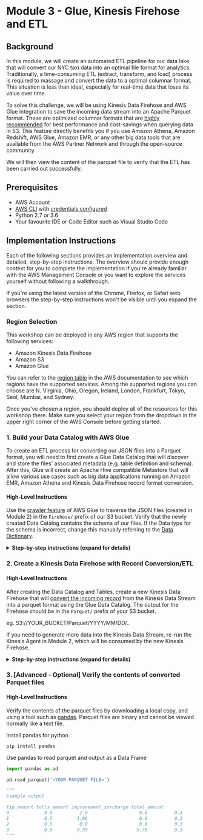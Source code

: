 # Module 3 - Glue, Kinesis Firehose and ETL

## Background
In this module, we will create an automated ETL pipeline for our data lake that will convert our NYC taxi data into an optimal file format for analytics. Traditionally, a time-consuming ETL (extract, transform, and load) process is required to massage and convert the data to a optimal columnar format. This situation is less than ideal, especially for real-time data that loses its value over time.

To solve this challenge, we will be using Kinesis Data Firehose and AWS Glue integration to save the incoming data stream into an Apache Parquet format. These are optimized columnar formats that are [highly recommended](https://aws.amazon.com/blogs/big-data/top-10-performance-tuning-tips-for-amazon-athena/) for best performance and cost-savings when querying data in S3. This feature directly benefits you if you use Amazon Athena, Amazon Redshift, AWS Glue, Amazon EMR, or any other big data tools that are available from the AWS Partner Network and through the open-source community.

We will then view the content of the parquet file to verify that the ETL has been carried out successfully.

## Prerequisites

* AWS Account
* [AWS CLI](https://docs.aws.amazon.com/cli/latest/userguide/installing.html) with [credentials configured](https://docs.aws.amazon.com/cli/latest/userguide/cli-chap-getting-started.html#cli-quick-configuration)
* Python 2.7 or 3.6
* Your favourite IDE or Code Editor such as Visual Studio Code

## Implementation Instructions

Each of the following sections provides an implementation overview and detailed, step-by-step instructions. The overview should provide enough context for you to complete the implementation if you're already familiar with the AWS Management Console or you want to explore the services yourself without following a walkthrough.

If you're using the latest version of the Chrome, Firefox, or Safari web browsers the step-by-step instructions won't be visible until you expand the section.

### Region Selection

This workshop can be deployed in any AWS region that supports the following services:

- Amazon Kinesis Data Firehose
- Amazon S3
- Amazon Glue


You can refer to the [region table](https://aws.amazon.com/about-aws/global-infrastructure/regional-product-services/) in the AWS documentation to see which regions have the supported services. Among the supported regions you can choose are N. Virginia, Ohio, Oregon, Ireland, London, Frankfurt, Tokyo, Seol, Mumbai, and Sydney.

Once you've chosen a region, you should deploy all of the resources for this workshop there. Make sure you select your region from the dropdown in the upper right corner of the AWS Console before getting started.



### 1. Build your Data Catalog with AWS Glue
To create an ETL process for converting our JSON files into a Parquet format, you will need to first create a Glue Data Catalog that will discover and store the files' associated metadata (e.g. table definition and schema). After this, Glue will create an Apache Hive compatible Metastore that will allow various use cases such as big data applications running on Amazon EMR, Amazon Athena and Kinesis Data Firehose record format conversion.


#### High-Level Instructions

Use the [crawler feature](https://docs.aws.amazon.com/glue/latest/dg/add-crawler.html) of AWS Glue to traverse the JSON files (created in Module 2) in the `Firehose/` prefix of our S3 bucket. Verify that the newly created Data Catalog contains the schema of our files. If the Data type for the schema is incorrect, change this manually referring to the [Data Dictionary](http://www.nyc.gov/html/tlc/downloads/pdf/data_dictionary_trip_records_yellow..pdf).


<details>
<summary><strong>Step-by-step instructions (expand for details)</strong></summary><p>

1. Navigate to the Glue AWS Console and Add a new crawler

1. After inputting a name, verify that the **Data Store** is set to S3, and the **Include Path** is set to the JSON file store
eg. S3://YOUR_BUCKET/Firehose/

1. Select No for **Add another data store** and proceed to the next screen

1. Choose an existing IAM role or create a new one by inputting a name.

1. Set **Frequency** to Run on Demand and proceed to the next screen

1. Select **Add database**, input a name and Create. Leave the optional Prefix field blank and proceed to finish the creation wizard.

1. After successfully creating the crawler, select and **Run Crawler**

1. After a few minutes, verify that the Data Catalog has been created under **Databases** and **Tables**, with the JSON schema being detected.

1. Verify if the Data Type for the schema is correct by referring to the [data dictionary](http://www.nyc.gov/html/tlc/downloads/pdf/data_dictionary_trip_records_yellow.pdf) and manually specifying if required.

</p></details>


### 2. Create a Kinesis Data Firehose with Record Conversion/ETL

#### High-Level Instructions

After creating the Data Catalog and Tables, create a new Kinesis Data Firehose that will [convert the incoming record](https://docs.aws.amazon.com/firehose/latest/dev/record-format-conversion.html) from the Kinesis Data Stream into a parquet format using the Glue Data Catalog. The output for the Firehose should be in the `Parquet/` prefix of your S3 bucket.

eg. S3://YOUR_BUCKET/Parquet/YYYY/MM/DD/..

If you need to generate more data into the Kinesis Data Stream, re-run the Kinesis Agent in Module 2, which will be consumed by the new Kinesis Firehose.


<details>
<summary><strong>Step-by-step instructions (expand for details)</strong></summary><p>

1. Create a new Kinesis Firehose from the AWS console or CLI and select the *Source* to the Kinesis Data Stream you created previously.

1. Set **Record Transformation** to Disabled and use the following configuration:

    - Record format conversion: Enabled
    - Output format: Apache Parquet
    - AWS Glue region: <Your Glue Region>
    - AWS Glue database: <Your Glue Database>
    - AWS Glue table: <Your Glue Table>
    - AWS Glue table version: Latest

1. In Step 3: Choose Destination, choose Amazon S3 for **Destination**

1. For S3 destination, select your S3 bucket and `Parquet/` for **Prefix**

1. Leave **Source record S3 backup** to Disabled and proceed to the next screen

1. In Step 4: Use the default existing settings, and select **Create new or choose** under IAM role and use the default generated policy. Proceed to finish the Firehose launch wizard.

1. After a few minutes, verify that the converted parquet files are being created in the `Parquet` prefix within your S3 bucket.

Hint: If you need to generate more data, run the Kinesis Agent again (Module 2)
</p></details>


### 3. [Advanced - Optional] Verify the contents of converted Parquet files

#### High-Level Instructions

Verify the contents of the parquet files by downloading a local copy, and using a tool such as [pandas](https://pandas.pydata.org/). Parquet files are binary and cannot be viewed normally like a text file.

Install pandas for python
```shell
pip install pandas
```

Use pandas to read parquet and output as a Data Frame
``` python
import pandas as pd

pd.read_parquet('<YOUR PARQUET FILE>')

"""
Example output

tip_amount tolls_amount improvement_surcharge total_amount  
0             0.5          2.0                   0.0          0.3  
1             0.5         1.86                   0.0          0.3  
2             0.5          0.0                   0.0          0.3  
3             0.5         9.39                  5.76          0.3  
"""
```

